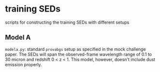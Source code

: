 # training SEDs 
scripts for constructing the training SEDs with different setups 

## Model A 
`modela.py`: standard `provabgs` setup as specified in the mock challenge
paper. The SEDs will span the observed-frame wavelength range of 0.1 to 30 micron 
and redshift 0 < z < 1. This model, however, doesn't include dust emission properly. 
